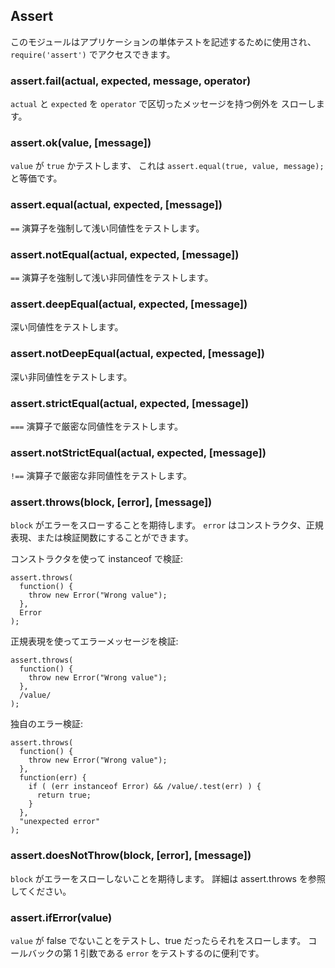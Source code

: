 ## Assert

<!--

This module is used for writing unit tests for your applications, you can
access it with `require('assert')`.

-->
このモジュールはアプリケーションの単体テストを記述するために使用され、
`require('assert')` でアクセスできます。

### assert.fail(actual, expected, message, operator)

<!--

Throws an exception that displays the values for `actual` and `expected` separated by the provided operator.

-->
`actual` と `expected` を `operator` で区切ったメッセージを持つ例外を
スローします。

### assert.ok(value, [message])

<!--

Tests if value is a `true` value, it is equivalent to `assert.equal(true, value, message);`

-->
`value` が `true` かテストします、
これは `assert.equal(true, value, message);` と等価です。

### assert.equal(actual, expected, [message])

<!--

Tests shallow, coercive equality with the equal comparison operator ( `==` ).

-->
`==` 演算子を強制して浅い同値性をテストします。

### assert.notEqual(actual, expected, [message])

<!--

Tests shallow, coercive non-equality with the not equal comparison operator ( `!=` ).

-->
`==` 演算子を強制して浅い非同値性をテストします。

### assert.deepEqual(actual, expected, [message])

<!--

Tests for deep equality.

-->
深い同値性をテストします。

### assert.notDeepEqual(actual, expected, [message])

<!--

Tests for any deep inequality.

-->
深い非同値性をテストします。

### assert.strictEqual(actual, expected, [message])

<!--

Tests strict equality, as determined by the strict equality operator ( `===` )

-->
`===` 演算子で厳密な同値性をテストします。

### assert.notStrictEqual(actual, expected, [message])

<!--

Tests strict non-equality, as determined by the strict not equal operator ( `!==` )

-->
`!==` 演算子で厳密な非同値性をテストします。

### assert.throws(block, [error], [message])

<!--

Expects `block` to throw an error. `error` can be constructor, regexp or 
validation function.

-->
`block` がエラーをスローすることを期待します。
`error` はコンストラクタ、正規表現、または検証関数にすることができます。

<!--

Validate instanceof using constructor:

-->
コンストラクタを使って instanceof で検証:

    assert.throws(
      function() {
        throw new Error("Wrong value");
      },
      Error
    );

<!--

Validate error message using RegExp:

-->
正規表現を使ってエラーメッセージを検証:

    assert.throws(
      function() {
        throw new Error("Wrong value");
      },
      /value/
    );

<!--

Custom error validation:

-->
独自のエラー検証:

    assert.throws(
      function() {
        throw new Error("Wrong value");
      },
      function(err) {
        if ( (err instanceof Error) && /value/.test(err) ) {
          return true;
        }
      },
      "unexpected error"
    );

### assert.doesNotThrow(block, [error], [message])

<!--

Expects `block` not to throw an error, see assert.throws for details.

-->
`block` がエラーをスローしないことを期待します。
詳細は assert.throws を参照してください。

### assert.ifError(value)

<!--

Tests if value is not a false value, throws if it is a true value. Useful when
testing the first argument, `error` in callbacks.

-->
`value` が false でないことをテストし、true だったらそれをスローします。
コールバックの第 1 引数である `error` をテストするのに便利です。
